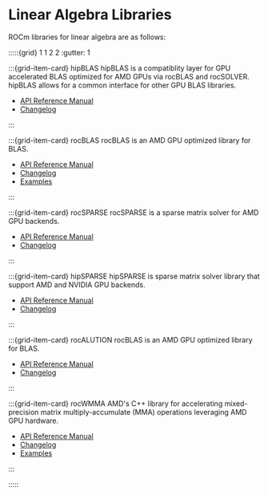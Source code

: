 # Linear Algebra Libraries

ROCm libraries for linear algebra are as follows:

:::::{grid} 1 1 2 2
:gutter: 1

:::{grid-item-card} hipBLAS
hipBLAS is a compatiblity layer for GPU accelerated BLAS optimized for AMD GPUs
via rocBLAS and rocSOLVER. hipBLAS allows for a common interface for other GPU
BLAS libraries.

- [API Reference Manual](https://rocmdocs.amd.com/projects/hipBLAS/en/rtd/)
- [Changelog](https://github.com/ROCmSoftwarePlatform/hipBLAS/blob/develop/CHANGELOG.md)

:::

:::{grid-item-card} rocBLAS
rocBLAS is an AMD GPU optimized library for BLAS.

- [API Reference Manual](https://rocmdocs.amd.com/projects/rocBLAS/en/rtd/)
- [Changelog](https://github.com/ROCmSoftwarePlatform/rocBLAS/blob/develop/CHANGELOG.md)
- [Examples](https://github.com/amd/rocm-examples/tree/develop/Libraries/rocBLAS)

:::

:::{grid-item-card} rocSPARSE
rocSPARSE is a sparse matrix solver for AMD GPU backends.

- [API Reference Manual](https://rocmdocs.amd.com/projects/rocSPARSE/en/rtd/)
- [Changelog](https://github.com/ROCmSoftwarePlatform/rocSPARSE/blob/develop/CHANGELOG.md)

:::

:::{grid-item-card} hipSPARSE
hipSPARSE is sparse matrix solver library that support AMD and NVIDIA GPU backends.

- [API Reference Manual](https://rocmdocs.amd.com/projects/hipSPARSE/en/rtd/)
- [Changelog](https://github.com/ROCmSoftwarePlatform/hipSPARSE/blob/develop/CHANGELOG.md)

:::

:::{grid-item-card} rocALUTION
rocBLAS is an AMD GPU optimized library for BLAS.

- [API Reference Manual](https://rocmdocs.amd.com/projects/rocALUTION/en/rtd/)
- [Changelog](https://github.com/ROCmSoftwarePlatform/rocALUTION/blob/develop/CHANGELOG.md)

:::

:::{grid-item-card} rocWMMA
AMD's C++ library for accelerating mixed-precision matrix multiply-accumulate (MMA)
operations leveraging AMD GPU hardware.

- [API Reference Manual](https://docs.amd.com/bundle/rocWMMA-release-rocm-rel-5.2/page/API_Reference_Guide.html)
- [Changelog](https://github.com/ROCmSoftwarePlatform/rocWMMA/blob/develop/CHANGELOG.md)
- [Examples](https://github.com/ROCmSoftwarePlatform/rocWMMA/tree/develop/samples)

:::

:::::
